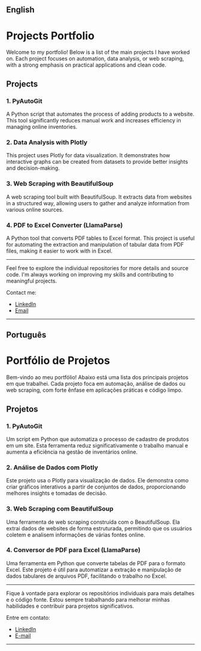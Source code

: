 ## English 

# Projects Portfolio

Welcome to my portfolio! Below is a list of the main projects I have worked on. Each project focuses on automation, data analysis, or web scraping, with a strong emphasis on practical applications and clean code.

## Projects

### 1. **PyAutoGit**  
A Python script that automates the process of adding products to a website. This tool significantly reduces manual work and increases efficiency in managing online inventories.

### 2. **Data Analysis with Plotly**  
This project uses Plotly for data visualization. It demonstrates how interactive graphs can be created from datasets to provide better insights and decision-making.

### 3. **Web Scraping with BeautifulSoup**  
A web scraping tool built with BeautifulSoup. It extracts data from websites in a structured way, allowing users to gather and analyze information from various online sources.

### 4. **PDF to Excel Converter (LlamaParse)**  
A Python tool that converts PDF tables to Excel format. This project is useful for automating the extraction and manipulation of tabular data from PDF files, making it easier to work with in Excel.

---

Feel free to explore the individual repositories for more details and source code. I'm always working on improving my skills and contributing to meaningful projects. 

Contact me:  
- [LinkedIn](https://www.linkedin.com/in/arnesanchesjunior/)  
- [Email](mailto:arneantonio@hotmail.com)

---

## Português

# Portfólio de Projetos

Bem-vindo ao meu portfólio! Abaixo está uma lista dos principais projetos em que trabalhei. Cada projeto foca em automação, análise de dados ou web scraping, com forte ênfase em aplicações práticas e código limpo.

## Projetos

### 1. **PyAutoGit**  
Um script em Python que automatiza o processo de cadastro de produtos em um site. Esta ferramenta reduz significativamente o trabalho manual e aumenta a eficiência na gestão de inventários online.

### 2. **Análise de Dados com Plotly**  
Este projeto usa o Plotly para visualização de dados. Ele demonstra como criar gráficos interativos a partir de conjuntos de dados, proporcionando melhores insights e tomadas de decisão.

### 3. **Web Scraping com BeautifulSoup**  
Uma ferramenta de web scraping construída com o BeautifulSoup. Ela extrai dados de websites de forma estruturada, permitindo que os usuários coletem e analisem informações de várias fontes online.

### 4. **Conversor de PDF para Excel (LlamaParse)**  
Uma ferramenta em Python que converte tabelas de PDF para o formato Excel. Este projeto é útil para automatizar a extração e manipulação de dados tabulares de arquivos PDF, facilitando o trabalho no Excel.

---

Fique à vontade para explorar os repositórios individuais para mais detalhes e o código fonte. Estou sempre trabalhando para melhorar minhas habilidades e contribuir para projetos significativos. 

Entre em contato:  
- [LinkedIn](https://www.linkedin.com/in/arnesanchesjunior/)  
- [E-mail](mailto:arneantonio@hotmail.com)

- ---

